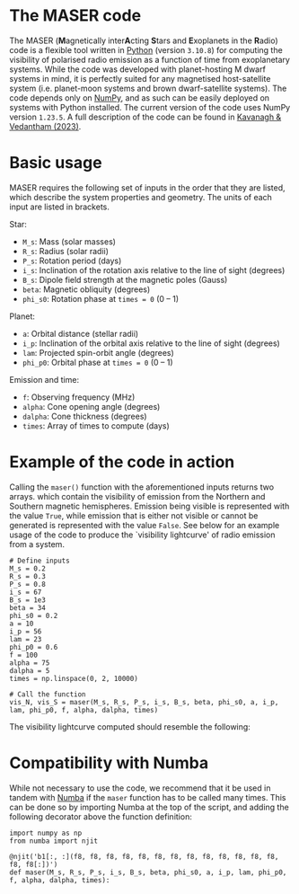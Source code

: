 # The MASER code
The MASER (**M**agnetically inter**A**cting **S**tars and **E**xoplanets in the **R**adio) code is a flexible tool written in [Python](https://www.python.org/) (version `3.10.8`) for computing the visibility of polarised radio emission as a function of time from exoplanetary systems. While the code was developed with planet-hosting M dwarf systems in mind, it is perfectly suited for any magnetised host-satellite system (i.e. planet-moon systems and brown dwarf-satellite systems). The code depends only on [NumPy](https://numpy.org/), and as such can be easily deployed on systems with Python installed. The current version of the code uses NumPy version `1.23.5`. A full description of the code can be found in [Kavanagh & Vedantham (2023)]().

# Basic usage
MASER requires the following set of inputs in the order that they are listed, which describe the system properties and geometry. The units of each input are listed in brackets.

Star:
- `M_s`: Mass (solar masses)
- `R_s`: Radius (solar radii)
- `P_s`: Rotation period (days)
- `i_s`: Inclination of the rotation axis relative to the line of sight (degrees)
- `B_s`: Dipole field strength at the magnetic poles (Gauss)
- `beta`: Magnetic obliquity (degrees)
- `phi_s0`: Rotation phase at ``times = 0`` (0 – 1)

Planet:
- `a`: Orbital distance (stellar radii)
- `i_p`: Inclination of the orbital axis relative to the line of sight (degrees)
- `lam`: Projected spin-orbit angle (degrees)
- `phi_p0`: Orbital phase at ``times = 0`` (0 – 1)

Emission and time:
- `f`: Observing frequency (MHz)
- `alpha`: Cone opening angle (degrees)
- `dalpha`: Cone thickness (degrees)
- `times`: Array of times to compute (days)

# Example of the code in action
Calling the `maser()` function with the aforementioned inputs returns two arrays. which contain the visibility of emission from the Northern and Southern magnetic hemispheres. Emission being visible is represented with the value `True`, while emission that is either not visible or cannot be generated is represented with the value `False`. See below for an example usage of the code to produce the \`visibility lightcurve' of radio emission from a system.
```
# Define inputs
M_s = 0.2
R_s = 0.3
P_s = 0.8
i_s = 67
B_s = 1e3
beta = 34
phi_s0 = 0.2
a = 10
i_p = 56
lam = 23
phi_p0 = 0.6
f = 100
alpha = 75
dalpha = 5
times = np.linspace(0, 2, 10000)

# Call the function
vis_N, vis_S = maser(M_s, R_s, P_s, i_s, B_s, beta, phi_s0, a, i_p, lam, phi_p0, f, alpha, dalpha, times)
```
The visibility lightcurve computed should resemble the following:


# Compatibility with Numba
While not necessary to use the code, we recommend that it be used in tandem with [Numba](https://numba.pydata.org/) if the `maser` function has to be called many times. This can be done so by importing Numba at the top of the script, and adding the following decorator above the function definition:
```
import numpy as np
from numba import njit
```
```
@njit('b1[:, :](f8, f8, f8, f8, f8, f8, f8, f8, f8, f8, f8, f8, f8, f8, f8[:])')
def maser(M_s, R_s, P_s, i_s, B_s, beta, phi_s0, a, i_p, lam, phi_p0, f, alpha, dalpha, times):
```
